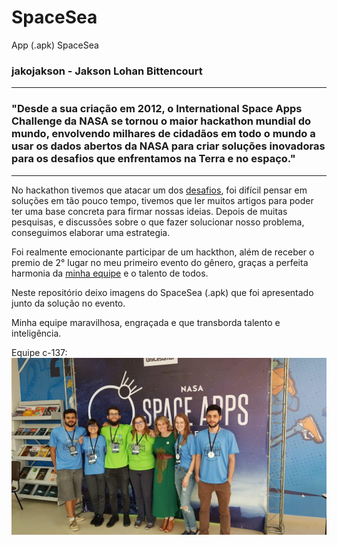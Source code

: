 # SpaceSea
App (.apk) SpaceSea 

### jakojakson - Jakson Lohan Bittencourt
-----
### "Desde a sua criação em 2012, o **International Space Apps Challenge da NASA** se tornou o maior hackathon mundial do mundo, envolvendo milhares de cidadãos em todo o mundo a usar os dados abertos da NASA para criar soluções inovadoras para os desafios que enfrentamos na Terra e no espaço."
-----
No hackathon tivemos que atacar um dos [desafios](https://2019.spaceappschallenge.org/challenges), foi difícil pensar em soluções em tão pouco tempo, tivemos que ler muitos 
artigos para poder ter uma base concreta para firmar nossas ideias. Depois de muitas pesquisas, e discussões sobre o que fazer solucionar nosso problema, conseguimos elaborar uma estrategia.

Foi realmente emocionante participar de um hackthon, além de receber o premio de 2° lugar no meu primeiro evento do gênero, graças a perfeita harmonia da [minha equipe](https://2019.spaceappschallenge.org/challenges/earths-oceans/trash-cleanup/teams/c-137/members) e o talento de todos.

Neste repositório deixo imagens do SpaceSea (.apk) que foi apresentado junto da solução no evento. 

Minha equipe maravilhosa, engraçada e que transborda talento e inteligência.

Equipe c-137:
![](https://github.com/Nazarique/SpaceSea/blob/master/c_137.jpg?raw=true)
